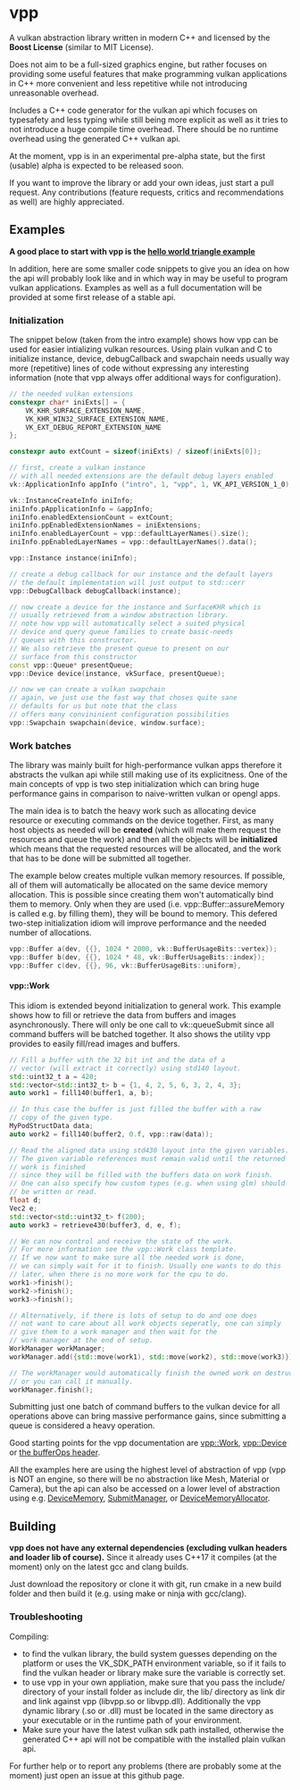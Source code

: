 vpp
===

A vulkan abstraction library written in modern C++ and licensed by
the __Boost License__ (similar to MIT License).

Does not aim to be a full-sized graphics engine, but rather focuses on
providing some useful features that make programming vulkan applications in
C++ more convenient and less repetitive while not introducing unreasonable overhead.

Includes a C++ code generator for the vulkan api which focuses on typesafety and less typing
while still being more explicit as well as it tries to not introduce a huge compile time overhead.
There should be no runtime overhead using the generated C++ vulkan api.

At the moment, vpp is in an experimental pre-alpha state, but the first (usable) alpha is
expected to be released soon.

If you want to improve the library or add your own ideas, just start a pull request.
Any contributions (feature requests, critics and recommendations as well)
are highly appreciated.

## Examples

__A good place to start with vpp is the [hello world triangle
example](exapmles/intro.cpp)__

In addition, here are some smaller code snippets to give you an idea on how the
api will probably look like and in which way in may be useful to program vulkan applications.
Examples as well as a full documentation will be provided at some first release of a stable api.

### Initialization

The snippet below (taken from the intro example) shows how vpp can be used for easier
intializing vulkan resources. Using plain vulkan and C to initialize instance, device,
debugCallback and swapchain needs usually way more (repetitive) lines of code without
expressing any interesting information (note that vpp always offer additional ways for
configuration).

```cpp
// the needed vulkan extensions
constexpr char* iniExts[] = {
	VK_KHR_SURFACE_EXTENSION_NAME,
	VK_KHR_WIN32_SURFACE_EXTENSION_NAME,
	VK_EXT_DEBUG_REPORT_EXTENSION_NAME
};

constexpr auto extCount = sizeof(iniExts) / sizeof(iniExts[0]);

// first, create a vulkan instance
// with all needed extensions are the default debug layers enabled
vk::ApplicationInfo appInfo ("intro", 1, "vpp", 1, VK_API_VERSION_1_0);

vk::InstanceCreateInfo iniInfo;
iniInfo.pApplicationInfo = &appInfo;
iniInfo.enabledExtensionCount = extCount;
iniInfo.ppEnabledExtensionNames = iniExtensions;
iniInfo.enabledLayerCount = vpp::defaultLayerNames().size();
iniInfo.ppEnabledLayerNames = vpp::defaultLayerNames().data();

vpp::Instance instance(iniInfo);

// create a debug callback for our instance and the default layers
// the default implementation will just output to std::cerr
vpp::DebugCallback debugCallback(instance);

// now create a device for the instance and SurfaceKHR which is
// usually retrieved from a window abstraction library.
// note how vpp will automatically select a suited physical
// device and query queue families to create basic-needs
// queues with this constructor.
// We also retrieve the present queue to present on our
// surface from this constructor
const vpp::Queue* presentQueue;
vpp::Device device(instance, vkSurface, presentQueue);

// now we can create a vulkan swapchain
// again, we just use the fast way that choses quite sane
// defaults for us but note that the class
// offers many convininient configuration possibilities
vpp::Swapchain swapchain(device, window.surface);
```

### Work batches

The library was mainly built for high-performance vulkan apps therefore it abstracts the
vulkan api while still making use of its explicitness. One of the main concepts of vpp is two step
initialization which can bring huge performance gains in comparison to
naive-written vulkan or opengl apps.

The main idea is to batch the heavy work such as allocating device resource or executing commands
on the device together.
First, as many host objects as needed will be __created__ (which will make them
request the resources and queue the work) and then all the objects will be __initialized__
which means that the requested resources will be allocated, and the work that has to be
done will be submitted all together.

The example below creates multiple vulkan memory resources.
If possible, all of them will automatically be allocated on the same device memory allocation.
This is possible since creating them won't automatically bind them to memory.
Only when they are
used (i.e. vpp::Buffer::assureMemory is called e.g. by filling them), they will
be bound to memory. This defered two-step initialization idiom will improve
performance and the needed number of allocations.

```cpp
vpp::Buffer a(dev, {{}, 1024 * 2000, vk::BufferUsageBits::vertex});
vpp::Buffer b(dev, {{}, 1024 * 48, vk::BufferUsageBits::index});
vpp::Buffer c(dev, {{}, 96, vk::BufferUsageBits::uniform},
```

#### vpp::Work

This idiom is extended beyond initialization to general work.
This example shows how to fill or retrieve the data from buffers and images asynchronously.
There will only be one call to vk::queueSubmit since all command buffers will be batched
together. It also shows the utility vpp provides to easily fill/read images and buffers.

```cpp
// Fill a buffer with the 32 bit int and the data of a
// vector (will extract it correctly) using std140 layout.
std::uint32_t a = 420;
std::vector<std::int32_t> b = {1, 4, 2, 5, 6, 3, 2, 4, 3};
auto work1 = fill140(buffer1, a, b);

// In this case the buffer is just filled the buffer with a raw
// copy of the given type.
MyPodStructData data;
auto work2 = fill140(buffer2, 0.f, vpp::raw(data));

// Read the aligned data using std430 layout into the given variables.
// The given variable references must remain valid until the returned
// work is finished
// since they will be filled with the buffers data on work finish.
// One can also specify how custom types (e.g. when using glm) should
// be written or read.
float d;
Vec2 e;
std::vector<std::uint32_t> f(200);
auto work3 = retrieve430(buffer3, d, e, f);

// We can now control and receive the state of the work.
// For more information see the vpp::Work class template.
// If we now want to make sure all the needed work is done,
// we can simply wait for it to finish. Usually one wants to do this
// later, when there is no more work for the cpu to do.
work1->finish();
work2->finish();
work3->finish();

// Alternatively, if there is lots of setup to do and one does
// not want to care about all work objects seperatly, one can simply
// give them to a work manager and then wait for the
// work manager at the end of setup.
WorkManager workManager;
workManager.add({std::move(work1), std::move(work2), std::move(work3)});

// The workManager would automatically finish the owned work on destruction
// or you can call it manually.
workManager.finish();
`````````````````

Submitting just one batch of command buffers to the vulkan device for all operations
above can bring massive performance gains, since submitting a queue is considered
a heavy operation.

Good starting points for the vpp documentation are
[vpp::Work](include/vpp/work.hpp), [vpp::Device](include/vpp/device.hpp) or
[the bufferOps header](include/vpp/bufferOps.hpp).

All the examples here are using the highest level of abstraction of vpp (vpp is
NOT an engine, so there will be no abstraction like Mesh, Material or Camera), but the api
can also be accessed on a lower level of abstraction using e.g.
[DeviceMemory](include/vpp/memory.hpp),
[SubmitManager](include/vpp/submit.hpp), or
[DeviceMemoryAllocator](include/vpp/allocator.hpp).

## Building
__vpp does not have any external dependencies (excluding vulkan headers and loader lib of course).__
Since it already uses C++17 it compiles (at the moment) only on the latest gcc and clang
builds.

Just download the repository or clone it with git, run cmake in a
new build folder and then build it (e.g. using make or ninja with gcc/clang).

### Troubleshooting

Compiling:
* to find the vulkan library, the build system guesses depending on the platform or uses the
VK_SDK_PATH environment variable, so if it fails to find the vulkan header or library make
sure the variable is correctly set.
* to use vpp in your own appliation, make sure that you pass the include/ directory of your install
folder as include dir, the lib/ directory as link dir and link
against vpp (libvpp.so or libvpp.dll). Additionally the vpp dynamic library (.so or .dll)
must be located in the same directory as your executable or in the runtime path
of your environment.
* Make sure your have the latest vulkan sdk path installed, otherwise the generated C++ api will
not be compatible with the installed plain vulkan api.

For further help or to report any problems (there are probably some at the moment) just open an issue
at this github page.
